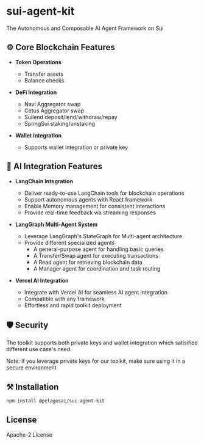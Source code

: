 # sui-agent-kit
The Autonomous and Composable AI Agent Framework on Sui

## ⚙️ Core Blockchain Features

- **Token Operations**
    - Transfer assets
    - Balance checks

- **DeFi Integration**
    - Navi Aggregator swap
    - Cetus Aggregator swap
    - Suilend deposit/lend/withdraw/repay
    - SpringSui staking/unstaking

- **Wallet Integration**
    - Supports wallet integration or private key 

## 🤖 AI Integration Features

- **LangChain Integration**
  - Deliver ready-to-use LangChain tools for blockchain operations
  - Support autonomous agents with React framework
  - Enable Memory management for consistent interactions
  - Provide real-time feedback via streaming responses
 
- **LangGraph Multi-Agent System**
  - Leverage LangGraph's StateGraph for Multi-agent architecture
  - Provide different specialized agents
    - A general-purpose agent for handling basic queries
    - A Transfer/Swap agent for executing transactions
    - A Read agent for retrieving blockchain data
    - A Manager agent for coordination and task routing

- **Vercel AI Integration**
  - Integrate with Vercel AI for seamless AI agent integration
  - Compatible with any framework
  - Effortless and rapid toolkit deployment

## 🛡️ Security
The toolkit supports both private keys and wallet integration which satisified different use case's need.

Note: if you leverage private keys for our toolkit, make sure using it in a secure environment

## ⚒ Installation

```bash
npm install @pelagosai/sui-agent-kit
```

## License

Apache-2 License


